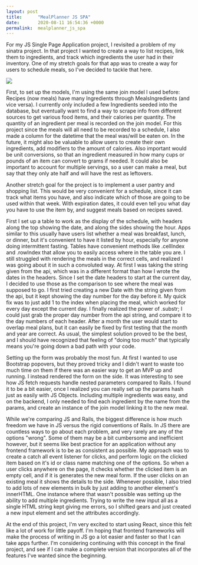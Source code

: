 ```yaml
---
layout: post
title:      "MealPlanner JS SPA"
date:       2020-08-11 16:54:36 +0000
permalink:  mealplanner_js_spa
---
```



For my JS Single Page Application project, I revisited a problem of my sinatra project. In that project I wanted to create a way to list recipes, link them to ingredients, and track which ingredients the user had in their inventory. One of my stretch goals for that app was to create a way for users to schedule meals, so I've decided to tackle that here.

![](https://drive.google.com/file/d/13Ci3YRf7gNYfnqfgSN0btTworail7K_6/view?usp=sharing)

First, to set up the models, I'm using the same join model I used before: Recipes (now meals) have many Ingredients through MealsIngredients (and vice versa). I currently only included a few Ingredients seeded into the database, but eventually want to find a way to scrape info from different sources to get various food items, and their calories per quantity. The quantity of an ingredient per meal is recorded on the join model. For this project since the meals will all need to be recorded to a schedule, I also made a column for the datetime that the meal was/will be eaten on. In the future, it might also be valuable to allow users to create their own ingredients, add modifiers to the amount of calories. Also important would be unit conversions, so that an ingredient measured in how many cups or pounds of an item can convert to grams if needed. It could also be important to account for multiple servings, so a user can make a meal, but say that they only ate half and will have the rest as leftovers.

Another stretch goal for the project is to implement a user pantry and shopping list. This would be very convenient for a schedule, since it can track what items you have, and also indicate which of those are going to be used within that week. With expiration dates, it could even tell you what day you have to use the item by, and suggest meals based on recipes saved.

First I set up a table to work as the display of the schedule, with headers along the top showing the date, and along the sides showing the hour. Apps similar to this usually have users list whether a meal was breakfast, lunch, or dinner, but it's convenient to have it listed by hour, especially for anyone doing intermittent fasting. Tables have convenient methods like .cellIndex and .rowIndex that allow you to easily access where in the table you are. I still struggled with rendering the meals in the correct cells, and realized I was going about it in such a convoluted way. At first I was taking the string given from the api, which was in a different format than how I wrote the dates in the headers. Since I set the date headers to start at the current day, I decided to use those as the comparison to see where the meal was supposed to go. I first tried creating a new Date with the string given from the api, but it kept showing the day number for the day before it. My quick fix was to just add 1 to the index when placing the meal, which worked for every day except the current day. I finally realized the power of .substr; I could just grab the proper day number from the api string, and compare it to the day numbers of each header. After a month the user would start to overlap meal plans, but it can easily be fixed by first testing that the month and year are correct. As usual, the simplest solution proved to be the best, and I should have recognized that feeling of "doing too much" that typically means you're going down a bad path with your code.

Setting up the form was probably the most fun. At first I wanted to use Bootstrap popovers, but they proved tricky and I didn't want to waste too much time on them if there was an easier way to get an MVP up and running. I instead rendered the form on the side. It was interesting to see how JS fetch requests handle nested parameters compared to Rails. I found it to be a bit easier, once I realized you can really set up the params hash just as easily with JS Objects. Including multiple ingredients was easy, and on the backend, I only needed to find each ingredient by the name from the params, and create an instance of the join model linking it to the new meal.

While we're comparing JS and Rails, the biggest difference is how much freedom we have in JS versus the rigid conventions of Rails. In JS there are countless ways to go about each problem, and very rarely are any of the options "wrong". Some of them may be a bit cumbersome and inefficient however, but it seems like best practice for an application without any frontend framework is to be as consistent as possible. My approach was to create a catch all event listener for clicks, and perform logic on the clicked item based on it's id or class name matching one of the options. So when a user clicks anywhere on the page, it checks whether the clicked item is an empty cell, and if it is generates the new meal form. If the user clicks on an existing meal it shows the details to the side. Whenever possible, I also tried to add lots of new elements in bulk by just adding to another element's innerHTML. One instance where that wasn't possible was setting up the ability to add multiple ingredients. Trying to write the new input all as a single HTML string kept giving me errors, so I shifted gears and just created a new input element and set the attributes accordingly.

At the end of this project, I'm very excited to start using React, since this felt like a lot of work for little payoff. I'm hoping that frontend frameworks will make the process of writing in JS go a lot easier and faster so that I can take apps further. I'm considering continuing with this concept in the final project, and see if I can make a complete version that incorporates all of the features I've wanted since the beginning.



